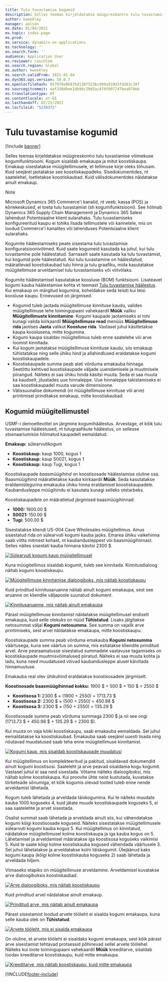 ```yaml
---
title: Tulu tuvastamise kogumid
description: Selles teemas kirjeldatakse müügireskontro tulu tuvastamise võimekuse kogumifunktsiooni. Kogum sisaldab emakaupa ja mitut koostiskaupa.
author: kweekley
manager: aolson
ms.date: 01/04/2021
ms.topic: index-page
ms.prod: ''
ms.service: dynamics-ax-applications
ms.technology: ''
ms.search.form: ''
audience: Application User
ms.reviewer: roschlom
ms.search.region: Global
ms.author: kweekley
ms.search.validFrom: 2021-01-04
ms.dyn365.ops.version: 10.0.7
ms.openlocfilehash: 857078e0b97bd136f5236c999a939d3fd263c39f
ms.sourcegitcommit: eaf330dbee1db96c20d5ac479f007747bea079eb
ms.translationtype: HT
ms.contentlocale: et-EE
ms.lasthandoff: 02/15/2021
ms.locfileid: "5238372"
---
```

# <a name="revenue-recognition-bundles"></a>Tulu tuvastamise kogumid

[!include [banner](../includes/banner.md)]

Selles teemas kirjeldatakse müügireskontro tulu tuvastamise võimekuse kogumifunktsiooni. Kogum sisaldab emakaupa ja mitut koostiskaupa. Emakaup sisestatakse müügitellimusele, et tellimuse kirje oleks tõhusam. Kuid seejärel jaotatakse see koostiskaupadeks. Sisedokumentides, nt saatelehel, loetletakse koostiskaubad. Kuid välisdokumentides näidatakse ainult emakaup.

> [!NOTE]
> Microsoft Dynamics 365 Commerce'i kanalid, nt veeb, kassa (POS) ja kõnekeskused, ei toeta tulu tuvastamist (sh kogumifunktsiooni). See hõlmab Dynamics 365 Supply Chain Managementi ja Dynamics 365 Salesi lahendust Potentsiaalne klient sularahaks. Tulu tuvastamiseks konfigureeritud kaupu ei tohiks lisada tellimustele või kannetele, mis on loodud Commerce'i kanalites või lahenduses Potentsiaalne klient sularahaks.

Kogumite häälestamiseks peate sisestama tulu tuvastamise konfiguratsioonivõtmed. Kuid saate kogumeid kasutada ka juhul, kui tulu tuvastamine pole häälestatud. Sarnaselt saate kasutada ka tulu tuvastamist, kui kogumid pole häälestatud. Kui tulu tuvastamine on häälestatud, määratlevad koostiskaubad tulu hinna ja tulu graafiku, mida kasutatakse müügitellimuse arveldamisel tulu tuvastamiseks või viitvõlaks.

Kogumite häälestamisel kasutatakse koosluse (BOM) funktsiooni. Lisateavet kogumi kauba häälestamise kohta vt teemast [Tulu tuvastamise häälestus](revenue-recognition-setup.md). Kui emakaup on märgitud kogumina, koheldakse seda teisiti kui teisi koosluse kaupu. Erinevused on järgmised.

- Kogumid tuleb jaotada müügitellimuse kinnituse kaudu, valides müügitellimuse lehe toimingupaani vahekaardil **Müük** valiku **Müügitellimuste kinnitamine**. Kogumi kaupade jaotamiseks ei tohi kunagi valida kiirkaardil **Müügitellimuse read** menüüs **Müügitellimuse rida** jaotises **Jaota** valikut **Koosluse rida**. Vastasel juhul käsitletakse kaupa kooslusena, mitte kogumina.
- Kogumi kaupa sisaldav müügitellimus tuleb enne saatelehe või arve loomist kinnitada.
- Kui kogum jaotatakse müügitellimuse kinnituse kaudu, siis emakaup tühistatakse ning selle ühiku hind ja allahindlused eraldatakse kogumi koostiskaupadele.
- Koostiskaupade summa peab alati võrduma emakauba hinnaga. Seetõttu kehtivad koostiskaupade väljade uuendamisele ja muutmisele piirangud. Näiteks ei saa ühiku hinda käsitsi muuta. Seda ei saa muuta ka kaudselt, jõustades uue hinnaleppe. Uue hinnaleppe takistamiseks ei saa koostiskaupadel muuta varude dimensioone.
- Välissuunalise dokumendi (nt müügitellimuse kinnituse või arve) printimisel prinditakse emakaup, mitte koostiskaubad.

## <a name="bundles-on-sales-orders"></a>Kogumid müügitellimustel

USMF-i demoettevõtel on järgmine kogumihäälestus. Arvestage, et kõik tulu tuvastamise häälestused, nt tulugraafikute häälestus, on sellesse stsenaariumisse hõlmatud kaupadelt eemaldatud.

**Emakaup:** sülearvutikogum

- **Koostiskaup:** kaup 1000, kogus 1
- **Koostiskaup:** kaup S0021, kogus 1
- **Koostiskaup:** kaup Tugi, kogus 1

Koostiskaupade *baasmüügihind* on koostisosade häälestamise oluline osa. Baasmüügihind määratletakse kauba kiirkaardil **Müük**. Seda kasutatakse eraldamistegurina emakauba ühiku hinna eraldamisel koostiskaupadele. Kaubandusleppe müügihindu ei kasutata kunagi selleks otstarbeks.

Koostiskaupadele on määratletud järgmised baasmüügihinnad:

- **1000:** 1900.00 $
- **S0021:** 150.00 $
- **Tugi:** 500.00 $

Sisestatakse kliendi US-004 Cave Wholesales müügitellimus. Ainus sisestatud rida on sülearvuti kogumi kauba jaoks. Emarea ühiku vaikehinna saab võtta mitmest kohast, nt kaubandusleppest või baasmüügihinnast. Selles näites sisestati kauba hinnana käsitsi 2300 $.

[![Sülearvuti kogumi kaup müügitellimusel](./media/bundle-01.png)](./media/bundle-01.png)

Kuna müügitellimus sisaldab kogumit, tuleb see kinnitada. Kinnitusdialoog näitab kogumi koostiskaupu.

[![Müügitellimuse kinnitamise dialoogiboks, mis näitab koostiskaupu](./media/bundle-02.png)](./media/bundle-02.png)

Kuid prinditud kinnitusaruanne näitab ainult kogumi emakaupa, sest see aruanne on kliendile väljapoole suunatud dokument.

[![Kinnitusaruanne, mis näitab ainult emakaupa](./media/bundle-03.png)](./media/bundle-03.png)

Pärast müügitellimuse kinnitamist näidatakse müügitellimusel endiselt emakaupa, kuid selle olekuks on nüüd **Tühistatud**. Lisaks jälgitakse netosummat väljal **Kogumi netosumma**. See summa on vajalik arve printimiseks, sest arvel näidatakse emakaupa, mitte koostiskaupu.

Koostiskaupade summa peab võrduma emakauba **Kogumi netosumma** väärtusega, kuna see väärtus on summa, mis esitatakse kliendile prinditud arvel. Arve pearaamatusse sisestatud summadele vastavuse tagamiseks on koostiskaupade muutmisvõimalused piiratud. Näiteks ei saa muuta kohta ja ladu, kuna need muudatused võivad kaubandusleppe alusel käivitada hinnamuutuse.

Emakauba real olev ühikuhind eraldatakse koostisosadele järgmiselt.

**Koostisosade baasmüügihinnad kokku:** 1900 $ + 500 $ + 150 $ = 2550 $

- **Koostisosa 1:** 2300 $ × (1900 ÷ 2550) = 1713.73 $
- **Koostisosa 2:** 2300 $ × (500 ÷ 2550) = 450.98 $
- **Koostisosa 3:** 2300 $ × (150 ÷ 2550) = 135.29 $

Koostisosade summa peab võrduma summaga 2300 $ ja nii see ongi (1713.73 $ + 450.98 $ + 135.29 $ = 2300 $).

Kui muuta on vaja kõiki koostiskaupu, saab emakauba eemaldada. Sel juhul eemaldatakse ka koostiskaubad. Emakauba saab seejärel uuesti lisada ning nõutavad muudatused saab teha enne müügitellimuse kinnitamist.

[![Kogumi kaup, mis sisaldab koostiskaupade muudatusi](./media/bundle-04.png)](./media/bundle-04.png)

Kui müügitellimus on komplekteeritud ja pakitud, sisaldavad dokumendid ainult kogumi koostisosi. Saateleht ja arve peavad sisaldama kogu kogumit. Vastasel juhul ei saa neid sisestada. Võtame näiteks dialoogiboksi, mis näitab kolme koostiskaupa. Kui proovite ühte neist kustutada, kuvatakse tõrketeade sõnumiga, et kõik kogumis olevad tooted tuleb enne nende arveldamist lähetada.

Kogum tuleb lähetada ja arveldada täiskogumina. Kui te näiteks muudate kauba 1000 koguseks 4, kuid jätate muude koostiskaupade koguseks 5, ei saa saatelehte ja arvet sisestada.

Osalist summat saab lähetada ja arveldada ainult siis, kui vähendatakse kogumi kõigi koostisosade koguseid. Näiteks sisestatakse müügitellimusele sülearvuti kogumi kauba kogus 5. Kui müügitellimus on kinnitatud, näidatakse müügitellimusel kolme koostiskaupa ja iga kauba kogus on 5. Lähetamisel ja arveldamisel määratakse iga koostisosa koguseks vaikimisi 5. Kuid te saate kõigi kolme koostiskauba kogused vähendada väärtusele 3. Sel juhul lähetatakse ja arveldatakse kolm täiskogumit. Ülejäänud kaks kogumi kaupa (kõigi kolme koostiskauba koguseks 2) saab lähetada ja arveldada hiljem.

Viimaseks etapiks on müügitellimuse arveldamine. Arveldamisel kuvatakse arve dialoogiboksis koostiskaubad.

[![Arve dialoogiboks, mis näitab koostiskaupu](./media/bundle-06.png)](./media/bundle-06.png)

Kuid prinditud arvel näidatakse ainult emakaup.
 
[![Prinditud arve, mis näitab ainult emakaupa](./media/bundle-07.png)](./media/bundle-07.png)

Pärast sisestamist loodud arvete tööleht ei sisalda kogumi emakaupa, kuna selle kauba olek on **Tühistatud**.

[![Arvete tööleht, mis ei sisalda emakaupa](./media/bundle-08.png)](./media/bundle-08.png)

On oluline, et arvete tööleht ei sisaldaks kogumi emakaupa, sest kõik pärast arve sisestamist tehtavad protsessid põhinevad sellel arvete töölehel. Näiteks kui loote toimingupaani vahekaardil **Müük** kreeditarve, sisaldab loodav kreeditarve koostiskaupu, kuid mitte emakaupa.

[![Kreeditarve, mis näitab koostiskaupu, kuid mitte emakaupa](./media/bundle-09.png)](./media/bundle-09.png)


[!INCLUDE[footer-include](../../includes/footer-banner.md)]